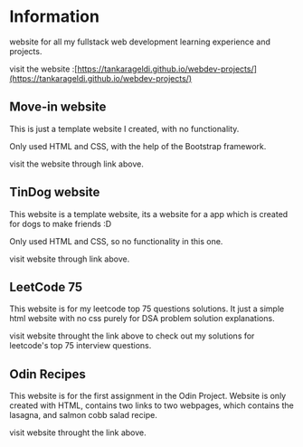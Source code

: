 # Information

website for all my fullstack web development learning experience and projects.

visit the website :[https://tankarageldi.github.io/webdev-projects/](https://tankarageldi.github.io/webdev-projects/)

## Move-in website

This is just a template website I created, with no functionality.

Only used HTML and CSS, with the help of the Bootstrap framework.

visit the website through link above.

## TinDog website

This website is a template website, its a website for a app which is created for dogs to make friends :D

Only used HTML and CSS, so no functionality in this one.

visit website through link above.

## LeetCode 75

This website is for my leetcode top 75 questions solutions. It just a simple html website with no css purely for DSA problem solution explanations.

visit website throught the link above to check out my solutions for leetcode's top 75 interview questions.

## Odin Recipes 

This website is for the first assignment in the Odin Project. Website is only created with HTML, contains two links to two webpages, which contains the lasagna, and salmon cobb salad recipe. 

visit website throught the link above.
